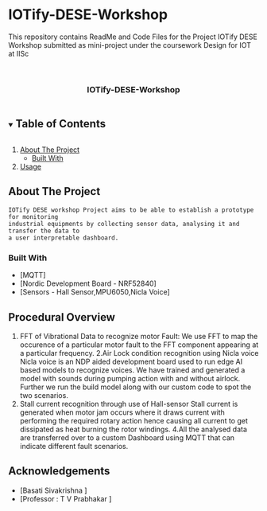 # IOTify-DESE-Workshop
This repository contains ReadMe and Code Files for the Project IOTify DESE Workshop submitted as mini-project under the coursework Design for IOT at IISc




<!-- PROJECT LOGO -->
<br />

  <h3 align="center">IOTify-DESE-Workshop</h3>

<!-- TABLE OF CONTENTS -->
<details open="open">
  <summary><h2 style="display: inline-block">Table of Contents</h2></summary>
  <ol>
    <li>
      <a href="#about-the-project">About The Project</a>
      <ul>
        <li><a href="#built-with">Built With</a></li>
      </ul>
    </li>
    <li><a href="#Procedure Overview">Usage</a></li>
  </ol>
</details>



<!-- ABOUT THE PROJECT -->
## About The Project

    IOTify DESE workshop Project aims to be able to establish a prototype for monitoring
    industrial equipments by collecting sensor data, analysing it and transfer the data to 
    a user interpretable dashboard.


### Built With

* [MQTT]
* [Nordic Development Board - NRF52840]
* [Sensors - Hall Sensor,MPU6050,Nicla Voice]


<!-- Procedure -->
## Procedural Overview

1. FFT of Vibrational Data to recognize motor Fault:
   We use FFT to map the occurence of a particular motor fault to the FFT component appearing at a particular frequency.
2.Air Lock condition recognition using Nicla voice
   Nicla voice is an NDP aided development board used to run edge AI based models to recognize voices.
   We have trained and generated a model with sounds during pumping action with and without airlock.
  Further we run the build model along with our custom code to spot the two scenarios.
3. Stall current recognition through use of Hall-sensor
   Stall current is generated when motor jam occurs where it draws current with performing the required rotary action hence causing all current to get dissipated     as heat burning the rotor windings.
4.All the analysed data are transferred over to a custom Dashboard using MQTT that can indicate different fault scenarios.


<!-- ACKNOWLEDGEMENTS -->
## Acknowledgements

* [Basati Sivakrishna ]
* [Professor : T V Prabhakar ]


